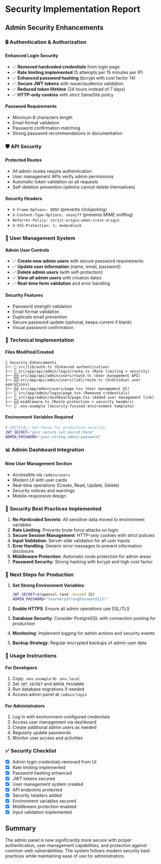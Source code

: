 # Security Implementation Report

## Admin Security Enhancements

### 🔒 **Authentication & Authorization**

#### **Enhanced Login Security**
- ✅ **Removed hardcoded credentials** from login page
- ✅ **Rate limiting implemented** (5 attempts per 15 minutes per IP)
- ✅ **Enhanced password hashing** (bcrypt with cost factor 14)
- ✅ **Secure JWT tokens** with issuer/audience validation
- ✅ **Reduced token lifetime** (24 hours instead of 7 days)
- ✅ **HTTP-only cookies** with strict SameSite policy

#### **Password Requirements**
- Minimum 8 characters length
- Email format validation
- Password confirmation matching
- Strong password recommendations in documentation

### 🛡️ **API Security**

#### **Protected Routes**
- All admin routes require authentication
- User management APIs verify admin permissions
- Automatic token validation on all requests
- Self-deletion prevention (admins cannot delete themselves)

#### **Security Headers**
- `X-Frame-Options: DENY` (prevents clickjacking)
- `X-Content-Type-Options: nosniff` (prevents MIME sniffing)
- `Referrer-Policy: strict-origin-when-cross-origin`
- `X-XSS-Protection: 1; mode=block`

### 👥 **User Management System**

#### **Admin User Controls**
- ✅ **Create new admin users** with secure password requirements
- ✅ **Update user information** (name, email, password)
- ✅ **Delete admin users** (with self-protection)
- ✅ **View all admin users** with creation dates
- ✅ **Real-time form validation** and error handling

#### **Security Features**
- Password strength validation
- Email format validation
- Duplicate email prevention
- Secure password update (optional, keeps current if blank)
- Visual password confirmation

### 🔧 **Technical Implementation**

#### **Files Modified/Created**
```
📁 Security Enhancements
├── 🔧 src/lib/auth.ts (Enhanced authentication)
├── 🔧 src/app/api/admin/login/route.ts (Rate limiting + security)
├── 🆕 src/app/api/admin/users/route.ts (User management API)
├── 🆕 src/app/api/admin/users/[id]/route.ts (Individual user operations)
├── 🆕 src/app/admin/users/page.tsx (User management UI)
├── 🔧 src/app/admin/login/page.tsx (Removed credentials)
├── 🔧 src/app/admin/dashboard/page.tsx (Added user management link)
├── 🆕 middleware.ts (Route protection + security headers)
└── 🔧 .env.example (Security-focused environment template)
```

#### **Environment Variables Required**
```bash
# CRITICAL: Set these for production security
JWT_SECRET="your-secure-jwt-secret-here"
ADMIN_PASSWORD="your-strong-admin-password"
```

### 📊 **Admin Dashboard Integration**

#### **New User Management Section**
- Accessible via `/admin/users`
- Modern UI with user cards
- Real-time operations (Create, Read, Update, Delete)
- Security notices and warnings
- Mobile-responsive design

### 🚨 **Security Best Practices Implemented**

1. **No Hardcoded Secrets**: All sensitive data moved to environment variables
2. **Rate Limiting**: Prevents brute force attacks on login
3. **Secure Session Management**: HTTP-only cookies with strict policies
4. **Input Validation**: Server-side validation for all user inputs
5. **Error Handling**: Generic error messages to prevent information disclosure
6. **Middleware Protection**: Automatic route protection for admin areas
7. **Password Security**: Strong hashing with bcrypt and high cost factor

### 🎯 **Next Steps for Production**

1. **Set Strong Environment Variables**:
   ```bash
   JWT_SECRET=$(openssl rand -base64 32)
   ADMIN_PASSWORD="YourVeryStrongPassword123!"
   ```

2. **Enable HTTPS**: Ensure all admin operations use SSL/TLS

3. **Database Security**: Consider PostgreSQL with connection pooling for production

4. **Monitoring**: Implement logging for admin actions and security events

5. **Backup Strategy**: Regular encrypted backups of admin user data

### 📝 **Usage Instructions**

#### **For Developers**
1. Copy `.env.example` to `.env.local`
2. Set `JWT_SECRET` and `ADMIN_PASSWORD`
3. Run database migrations if needed
4. Access admin panel at `/admin/login`

#### **For Administrators**
1. Log in with environment-configured credentials
2. Access user management via dashboard
3. Create additional admin users as needed
4. Regularly update passwords
5. Monitor user access and activities

### ✅ **Security Checklist**

- [x] Admin login credentials removed from UI
- [x] Rate limiting implemented
- [x] Password hashing enhanced
- [x] JWT tokens secured
- [x] User management system created
- [x] API endpoints protected
- [x] Security headers added
- [x] Environment variables secured
- [x] Middleware protection enabled
- [x] Input validation implemented

## Summary

The admin panel is now significantly more secure with proper authentication, user management capabilities, and protection against common web vulnerabilities. The system follows modern security best practices while maintaining ease of use for administrators.
